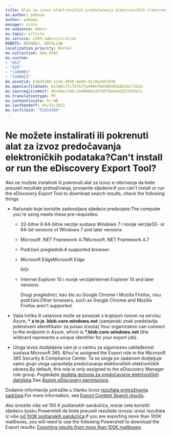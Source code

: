 ```yaml
---
title: Alat za izvoz elektroničkih predočavanja elektroničkih elektroničkih podataka
ms.author: pebaum
author: pebaum
manager: scotv
ms.audience: Admin
ms.topic: article
ms.service: o365-administration
ROBOTS: NOINDEX, NOFOLLOW
localization_priority: Normal
ms.collection: Adm_O365
ms.custom:
- "263"
- "928"
- "1100001"
- "3100022"
ms.assetid: b16d310d-1134-4959-be68-d1c0ad463930
ms.openlocfilehash: b1100175c75fb77a499e706380305eb016cf1b2b
ms.sourcegitcommit: 8bc60ec34bc1e40685e3976576e04a2623f63a7c
ms.translationtype: MT
ms.contentlocale: hr-HR
ms.lasthandoff: 04/15/2021
ms.locfileid: "51814580"
---
```

# <a name="cant-install-or-run-the-ediscovery-export-tool"></a><span data-ttu-id="9893d-102">Ne možete instalirati ili pokrenuti alat za izvoz predočavanja elektroničkih podataka?</span><span class="sxs-lookup"><span data-stu-id="9893d-102">Can't install or run the eDiscovery Export Tool?</span></span>

<span data-ttu-id="9893d-103">Ako ne možete instalirati ili pokrenuti alat za izvoz e-otkrivanja da biste preuzeli rezultate pretraživanja, provjerite sljedeće:</span><span class="sxs-lookup"><span data-stu-id="9893d-103">If you can't install or run the eDiscovery Export Tool to download search results, check the following things:</span></span>
  
- <span data-ttu-id="9893d-104">Računalo koje koristite zadovoljava sljedeće preduvjete:</span><span class="sxs-lookup"><span data-stu-id="9893d-104">The computer you're using meets these pre-requisites:</span></span>

  - <span data-ttu-id="9893d-105">32-bitne ili 64-bitne verzije sustava Windows 7 i novije verzije</span><span class="sxs-lookup"><span data-stu-id="9893d-105">32- or 64-bit versions of Windows 7 and later versions</span></span>

  - <span data-ttu-id="9893d-106">Microsoft .NET Framework 4.7</span><span class="sxs-lookup"><span data-stu-id="9893d-106">Microsoft .NET Framework 4.7</span></span>

  - <span data-ttu-id="9893d-107">Podržani preglednik:</span><span class="sxs-lookup"><span data-stu-id="9893d-107">A supported browser:</span></span>

  - <span data-ttu-id="9893d-108">Microsoft Edge</span><span class="sxs-lookup"><span data-stu-id="9893d-108">Microsoft Edge</span></span>

    <span data-ttu-id="9893d-109">Ili</span><span class="sxs-lookup"><span data-stu-id="9893d-109">Or</span></span>

  - <span data-ttu-id="9893d-110">Internet Explorer 10 i novije verzije</span><span class="sxs-lookup"><span data-stu-id="9893d-110">Internet Explorer 10 and later versions</span></span>

    <span data-ttu-id="9893d-111">Drugi preglednici, kao što su Google Chrome i Mozilla Firefox, nisu podržani.</span><span class="sxs-lookup"><span data-stu-id="9893d-111">Other browsers, such as Google Chrome and Mozilla Firefox aren't supported.</span></span>

- <span data-ttu-id="9893d-112">Vaša tvrtka ili ustanova može se povezati s krajnjom tonom na servisu Azure, **\* a to je .blob.core.windows.net** (zamjenski znak predstavlja jedinstveni identifikator za posao izvoza).</span><span class="sxs-lookup"><span data-stu-id="9893d-112">Your organization can connect to the endpoint in Azure, which is **\*.blob.core.windows.net** (the wildcard represents a unique identifier for your export job).</span></span>

- <span data-ttu-id="9893d-113">Uloga Izvoz dodijeljena vam je u centru za sigurnosnu usklađenost sustava Microsoft 365. &amp;</span><span class="sxs-lookup"><span data-stu-id="9893d-113">You're assigned the Export role in the Microsoft 365 Security &amp; Compliance Center.</span></span> <span data-ttu-id="9893d-114">Ta se uloga po zadanom dodjeljuje samo grupi uloga upravitelja predočavanja elektroničkih elektroničkih obveza.</span><span class="sxs-lookup"><span data-stu-id="9893d-114">By default, this role is only assigned to the eDiscovery Manager role group.</span></span> <span data-ttu-id="9893d-115">Pogledajte [dodjela dozvola za predočavanje elektroničkih datoteka](https://docs.microsoft.com/microsoft-365/compliance/assign-ediscovery-permissions).</span><span class="sxs-lookup"><span data-stu-id="9893d-115">See [Assign eDiscovery permissions](https://docs.microsoft.com/microsoft-365/compliance/assign-ediscovery-permissions).</span></span>

<span data-ttu-id="9893d-116">Dodatne informacije potražite u članku Izvoz [rezultata pretraživanja sadržaja](https://docs.microsoft.com/microsoft-365/compliance/export-search-results).</span><span class="sxs-lookup"><span data-stu-id="9893d-116">For more information, see [Export Content Search results](https://docs.microsoft.com/microsoft-365/compliance/export-search-results).</span></span>

<span data-ttu-id="9893d-117">Ako izvozite više od 100 K poštanskih sandučića, morat ćete koristiti sljedeću ljusku Powershell da biste preuzeli rezultate izvoza: izvoz rezultata iz više  [od 100K poštanskih sandučića](https://docs.microsoft.com/microsoft-365/compliance/export-search-results?view=o365-worldwide%23exporting-results-from-more-than-100000-mailboxes).</span><span class="sxs-lookup"><span data-stu-id="9893d-117">If you are exporting more than 100K mailboxes, you will need to use the following Powershell to download the Export results:  [Exporting results from more than 100K mailboxes](https://docs.microsoft.com/microsoft-365/compliance/export-search-results?view=o365-worldwide%23exporting-results-from-more-than-100000-mailboxes).</span></span>